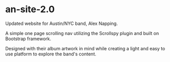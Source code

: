 # an-site-2.0

Updated website for Austin/NYC band, Alex Napping. 

A simple one page scrolling nav utilizing the Scrollspy plugin and built on Bootstrap framework.

Designed with their album artwork in mind while creating a light and easy to use platform to explore the band's content.
